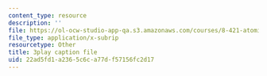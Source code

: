 ```yaml
---
content_type: resource
description: ''
file: https://ol-ocw-studio-app-qa.s3.amazonaws.com/courses/8-421-atomic-and-optical-physics-i-spring-2014/22ad5fd1a2365c6ca77df57156fc2d17_iwQ49oG-DO8.vtt
file_type: application/x-subrip
resourcetype: Other
title: 3play caption file
uid: 22ad5fd1-a236-5c6c-a77d-f57156fc2d17
---
```

